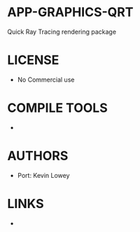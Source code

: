 APP-GRAPHICS-QRT
================

Quick Ray Tracing rendering package 

LICENSE
===============
* No Commercial use

COMPILE TOOLS
===============
* 

AUTHORS
===============
* Port: Kevin Lowey

LINKS
===============
* 
